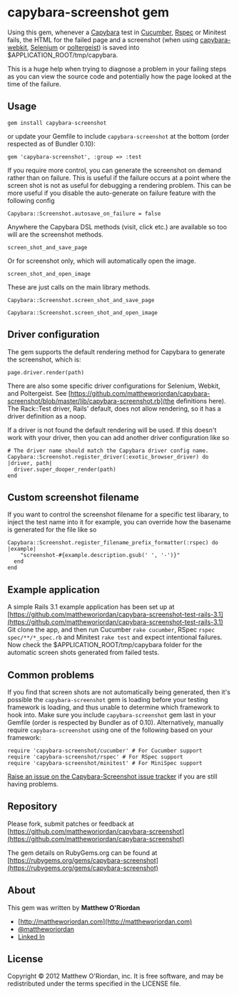 capybara-screenshot gem
=======================

Using this gem, whenever a [Capybara](https://github.com/jnicklas/capybara) test in [Cucumber](http://cukes.info/), [Rspec](https://www.relishapp.com/rspec) or Minitest  fails, the HTML for the failed page and a screenshot (when using [capybara-webkit](https://github.com/thoughtbot/capybara-webkit), [Selenium](http://seleniumhq.org/) or [poltergeist](https://github.com/jonleighton/poltergeist)) is saved into $APPLICATION_ROOT/tmp/capybara.

This is a huge help when trying to diagnose a problem in your failing steps as you can view the source code and potentially how the page looked at the time of the failure.

Usage
-----

    gem install capybara-screenshot

or update your Gemfile to include `capybara-screenshot` at the bottom (order respected as of Bundler 0.10):

    gem 'capybara-screenshot', :group => :test

If you require more control, you can generate the screenshot on demand rather than on failure. This is useful
if the failure occurs at a point where the screen shot is not as useful for debugging a rendering problem. This
can be more useful if you disable the auto-generate on failure feature with the following config

	Capybara::Screenshot.autosave_on_failure = false

Anywhere the Capybara DSL methods (visit, click etc.) are available so too will are the screenshot methods.

	screen_shot_and_save_page

Or for screenshot only, which will automatically open the image.

	screen_shot_and_open_image

These are just calls on the main library methods.

	Capybara::Screenshot.screen_shot_and_save_page

	Capybara::Screenshot.screen_shot_and_open_image


Driver configuration
--------------------

The gem supports the default rendering method for Capybara to generate the screenshot, which is:

	page.driver.render(path)

There are also some specific driver configurations for Selenium, Webkit, and Poltergeist. See [https://github.com/mattheworiordan/capybara-screenshot/blob/master/lib/capybara-screenshot.rb](the definitions here). The Rack::Test driver, Rails' default, does not allow
rendering, so it has a driver definition as a noop.

If a driver is not found the default rendering will be used. If this doesn't work with your driver, then you can
add another driver configuration like so

	# The driver name should match the Capybara driver config name.
	Capybara::Screenshot.register_driver(:exotic_browser_driver) do |driver, path|
	  driver.super_dooper_render(path)
	end


Custom screenshot filename
--------------------------

If you want to control the screenshot filename for a specific test libarary, to inject the test name into it for example,
you can override how the basename is generated for the file like so

	Capybara::Screenshot.register_filename_prefix_formatter(:rspec) do |example|
	    "screenshot-#{example.description.gsub(' ', '-')}"
	  end
	end


Example application
-------------------

A simple Rails 3.1 example application has been set up at [https://github.com/mattheworiordan/capybara-screenshot-test-rails-3.1](https://github.com/mattheworiordan/capybara-screenshot-test-rails-3.1)
Git clone the app, and then run Cucumber `rake cucumber`, RSpec `rspec spec/**/*_spec.rb` and Minitest `rake test` and expect intentional failures.
Now check the $APPLICATION_ROOT/tmp/capybara folder for the automatic screen shots generated from failed tests.

Common problems
---------------

If you find that screen shots are not automatically being generated, then it's possible the `capybara-screenshot` gem is loading before your testing framework is loading, and thus unable to determine which framework to hook into.  Make sure you include `capybara-screenshot` gem last in your Gemfile (order is respected by Bundler as of 0.10).  Alternatively, manually require `capybara-screenshot` using one of the following based on your framework:

    require 'capybara-screenshot/cucumber' # For Cucumber support
    require 'capybara-screenshot/rspec' # For RSpec support
    require 'capybara-screenshot/minitest' # For MiniSpec support

[Raise an issue on the Capybara-Screenshot issue tracker](https://github.com/mattheworiordan/capybara-screenshot/issues) if you are still having problems.

Repository
----------

Please fork, submit patches or feedback at [https://github.com/mattheworiordan/capybara-screenshot](https://github.com/mattheworiordan/capybara-screenshot)

The gem details on RubyGems.org can be found at [https://rubygems.org/gems/capybara-screenshot](https://rubygems.org/gems/capybara-screenshot)

About
-----

This gem was written by **Matthew O'Riordan**

 - [http://mattheworiordan.com](http://mattheworiordan.com)
 - [@mattheworiordan](http://twitter.com/#!/mattheworiordan)
 - [Linked In](http://www.linkedin.com/in/lemon)

License
-------

Copyright © 2012 Matthew O'Riordan, inc. It is free software, and may be redistributed under the terms specified in the LICENSE file.